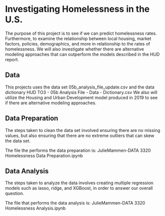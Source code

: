 # Investigating Homelessness in the U.S.

The purpose of this project is to see if we can predict homelessness rates. Furthermore, to examine the relationship between local housing, market factors, policies, demographics, and more in relationship to the rates of homelessness. We will also investigate whether there are alternative modeling approaches that can outperform the models described in the HUD report.  

## Data
This projects uses the data set 
  05b_analysis_file_update.csv
  and the data dictionary 
  HUD TO3 - 05b Analysis File - Data - Dictionary.csv
 We also will utilize the Housing and Urban Development model produced in 2019 to see if there are alternative modeling approaches.

## Data Preparation

The steps taken to clean the data set involved ensuring there are no missing values, but also ensuring that there are no extreme outliers that can skew the data set.

The file the performs the data preparation is:
  JulieMammen-DATA 3320 Homelessness Data Preparation.ipynb

## Data Analysis
The steps taken to analyze the data involves creating multiple regression models such as lasso, ridge, and XGBoost, in order to answer our overall question. 

The file that performs the data analysis is:
  JulieMammen-DATA 3320 Homelessness Analysis.ipynb
